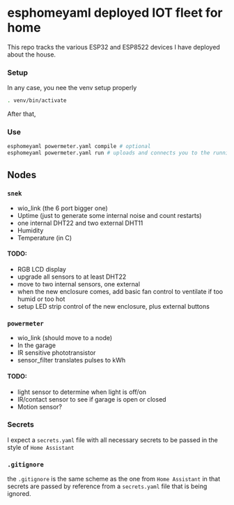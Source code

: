 # esphomeyaml deployed IOT fleet for home

This repo tracks the various ESP32 and ESP8522 devices I have deployed about the 
house.

### Setup
In any case, you nee the venv setup properly
```bash
. venv/bin/activate
```
After that,  

### Use
```bash
esphomeyaml powermeter.yaml compile # optional
esphomeyaml powermeter.yaml run # uploads and connects you to the running node
```

## Nodes

### `snek`
* wio_link (the 6 port bigger one)
* Uptime (just to generate some internal noise and count restarts)
* one internal DHT22 and two external DHT11
* Humidity 
* Temperature (in C)

#### TODO:
* RGB LCD display
* upgrade all sensors to at least DHT22
* move to two internal sensors, one external
* when the new enclosure comes, add basic fan control to ventilate if too humid or too hot
* setup LED strip control of the new enclosure, plus external buttons

### `powermeter`
* wio_link (should move to a node)
* In the garage
* IR sensitive phototransistor
* sensor_filter translates pulses to kWh

#### TODO:
* light sensor to determine when light is off/on
* IR/contact sensor to see if garage is open or closed
* Motion sensor?

### Secrets

I expect a `secrets.yaml` file with all necessary secrets to be passed in the 
style of `Home Assistant`

### `.gitignore`

the `.gitignore` is the same scheme as the one from `Home Assistant` in that secrets are 
passed by reference from a `secrets.yaml` file that is being ignored.